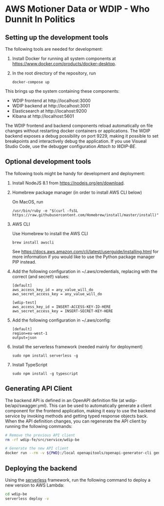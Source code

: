 # AWS Motioner Data or WDIP - Who Dunnit In Politics

## Setting up the development tools

The following tools are needed for development:

1. Install Docker for running all system components at https://www.docker.com/products/docker-desktop. 

1. In the root directory of the repository, run

    ```docker-compose up```

This brings up the system containing these components:

* WDIP frontend at http://localhost:3000
* WDIP backend at http://localhost:3001
* Elasticsearch at http://locahost:9200
* Kibana at http://localhost:5601

The WDIP frontend and backend components reload automatically on file changes without restarting docker containers or applications. The WDIP backend exposes a debug possibility on port 9229, making it possible to set breakpoints and interactively debug the application. If you use Visueal Studio Code, use the debugger configuration _Attach to WDIP-BE_.

## Optional development tools

The following tools might be handy for development and deployment:

1. Install NodeJS 8.1 from https://nodejs.org/en/download.

1. Homebrew package manager (in order to install AWS CLI below)

    On MacOS, run

    ```/usr/bin/ruby -e "$(curl -fsSL https://raw.githubusercontent.com/Homebrew/install/master/install)"```

1. AWS CLI

    Use Homebrew to install the AWS CLI

    ```brew install awscli```

    See https://docs.aws.amazon.com/cli/latest/userguide/installing.html for more information if you would like to use the Python package manager PIP instead.

1. Add the following configuration in ~/.aws/credentials, replacing with the correct (and secret!) values:

    ```text
    [default]
    aws_access_key_id = any_value_will_do
    aws_secret_access_key = any_value_will_do

    [wdip-test]
    aws_access_key_id = INSERT-ACCESS-KEY-ID-HERE
    aws_secret_access_key = INSERT-SECRET-KEY-HERE
    ```

2. Add the following configuration in ~/.aws/config:

    ```text
    [default]
    region=eu-west-1
    output=json
    ```

1. Install the serverless framework (needed mainly for deployment)

    ```sudo npm install serverless -g```

1. Install TypeScript

    ```sudo npm install -g typescript```

## Generating API Client

The backend API is defined in an OpenAPI definition file (at wdip-be/api/swagger.yml). This can be used to automatically generate a client component for the frontend application, making it easy to use the backend service by invoking methods and getting typed response objects back. When the API definition changes, you can regenerate the API client by running the following commands:

```bash
# Remove the previous API client
rm -rf wdip-fe/src/service/wdip-be

# Generate the new API client
docker run --rm -v ${PWD}:/local openapitools/openapi-generator-cli generate -i /local/wdip-be/api/swagger.yml -g typescript-fetch -o /local/wdip-fe/src/service/wdip-be
```

## Deploying the backend

Using the [serverless](https://www.serverless.com) framework, run the following command to deploy a new version to AWS Lambda:

```bash
cd wdip-be
serverless deploy -v
```
